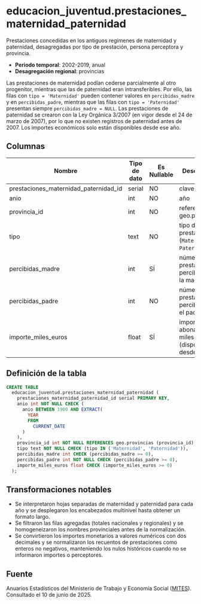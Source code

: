 # educacion_juventud.prestaciones_maternidad_paternidad

Prestaciones concedidas en los antiguos regímenes de maternidad y paternidad, desagregadas por tipo de prestación, persona perceptora y provincia.

- **Periodo temporal**: 2002-2019, anual
- **Desagregación regional**: provincias

Las prestaciones de maternidad podían cederse parcialmente al otro progenitor, mientras que las de paternidad eran intransferibles. Por ello, las filas con `tipo = 'Maternidad'` pueden contener valores en `percibidas_madre` y en `percibidas_padre`, mientras que las filas con `tipo = 'Paternidad'` presentan siempre `percibidas_madre = NULL`. Las prestaciones de paternidad se crearon con la Ley Orgánica 3/2007 (en vigor desde el 24 de marzo de 2007), por lo que no existen registros de paternidad antes de 2007. Los importes económicos solo están disponibles desde ese año.

## Columnas

| Nombre | Tipo de dato | Es Nullable | Descripción |
| --- | --- | --- | --- |
| prestaciones_maternidad_paternidad_id | serial | NO | clave primaria |
| anio | int | NO | año |
| provincia_id | int | NO | referencia a geo.provincias |
| tipo | text | NO | tipo de prestación (`Maternidad`, `Paternidad`) |
| percibidas_madre | int | SÍ | número de prestaciones percibidas por la madre |
| percibidas_padre | int | NO | número de prestaciones percibidas por el padre |
| importe_miles_euros | float | SÍ | importe abonado en miles de euros (disponible desde 2007) |

## Definición de la tabla

```sql
CREATE TABLE
  educacion_juventud.prestaciones_maternidad_paternidad (
    prestaciones_maternidad_paternidad_id serial PRIMARY KEY,
    anio int NOT NULL CHECK (
      anio BETWEEN 1900 AND EXTRACT(
        YEAR
        FROM
          CURRENT_DATE
      )
    ),
    provincia_id int NOT NULL REFERENCES geo.provincias (provincia_id),
    tipo text NOT NULL CHECK (tipo IN ('Maternidad', 'Paternidad')),
    percibidas_madre int CHECK (percibidas_madre >= 0),
    percibidas_padre int NOT NULL CHECK (percibidas_padre >= 0),
    importe_miles_euros float CHECK (importe_miles_euros >= 0)
  );
```

## Transformaciones notables

- Se interpretaron hojas separadas de maternidad y paternidad para cada año y se desplegaron los encabezados multinivel hasta obtener un formato largo.
- Se filtraron las filas agregadas (totales nacionales y regionales) y se homogeneizaron los nombres provinciales antes de la normalización.
- Se convirtieron los importes monetarios a valores numéricos con dos decimales y se normalizaron los recuentos de prestaciones como enteros no negativos, manteniendo los nulos históricos cuando no se informaron importes o perceptores.

## Fuente

Anuarios Estadísticos del Ministerio de Trabajo y Economía Social (<a href="https://www.mites.gob.es/es/estadisticas/anuarios/index.htm" target="_blank" rel="noopener">MITES</a>).
Consultado el 10 de junio de 2025.
